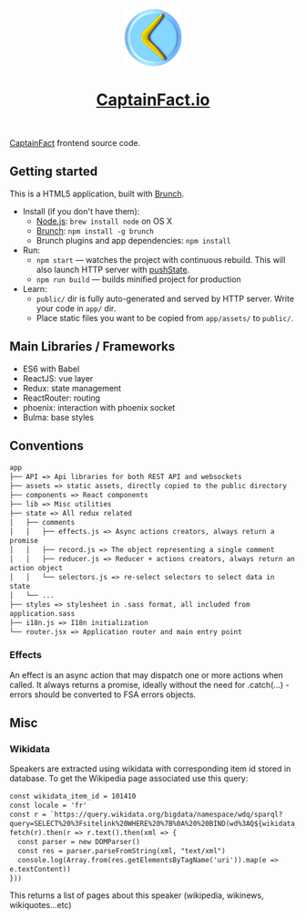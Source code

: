 <p align="center"><img src="app/assets/assets/img/logo.png" height="100"/></p>
<h1 align="center"><a href="https://captainfact.io">CaptainFact.io</a></h1>
<br/>

[CaptainFact](https://captainfact.io) frontend source code.

## Getting started

This is a HTML5 application, built with [Brunch](http://brunch.io).

* Install (if you don't have them):
    * [Node.js](http://nodejs.org): `brew install node` on OS X
    * [Brunch](http://brunch.io): `npm install -g brunch`
    * Brunch plugins and app dependencies: `npm install`
* Run:
    * `npm start` — watches the project with continuous rebuild. This will also launch HTTP server with [pushState](https://developer.mozilla.org/en-US/docs/Web/Guide/API/DOM/Manipulating_the_browser_history).
    * `npm run build` — builds minified project for production
* Learn:
    * `public/` dir is fully auto-generated and served by HTTP server.  Write your code in `app/` dir.
    * Place static files you want to be copied from `app/assets/` to `public/`.

## Main Libraries / Frameworks

- ES6 with Babel
- ReactJS: vue layer
- Redux: state management
- ReactRouter: routing
- phoenix: interaction with phoenix socket
- Bulma: base styles

## Conventions

```
app
├── API => Api libraries for both REST API and websockets
├── assets => static assets, directly copied to the public directory
├── components => React components
├── lib => Misc utilities
├── state => All redux related
│   ├── comments
│   │   ├── effects.js => Async actions creators, always return a promise
│   │   ├── record.js => The object representing a single comment
│   │   ├── reducer.js => Reducer + actions creators, always return an action object
│   │   └── selectors.js => re-select selectors to select data in state
│   └── ...
├── styles => stylesheet in .sass format, all included from application.sass
├── i18n.js => I18n initialization
└── router.jsx => Application router and main entry point
```

### Effects

An effect is an async action that may dispatch one or more actions when called. It always returns a
promise, ideally without the need for .catch(...) - errors should be converted to FSA errors objects.

## Misc

### Wikidata

Speakers are extracted using wikidata with corresponding item id stored in database. To get the
Wikipedia page associated use this query:

```
const wikidata_item_id = 101410
const locale = 'fr'
const r = `https://query.wikidata.org/bigdata/namespace/wdq/sparql?query=SELECT%20%3Fsitelink%20WHERE%20%7B%0A%20%20BIND(wd%3AQ${wikidata_item_id}%20AS%20%3Fperson)%0A%20%20%3Fsitelink%20schema%3Aabout%20%3Fperson%20.%20%3Fsitelink%20schema%3AinLanguage%20%22${locale}%22%0A%7D`
fetch(r).then(r => r.text().then(xml => {
  const parser = new DOMParser()
  const res = parser.parseFromString(xml, "text/xml")
  console.log(Array.from(res.getElementsByTagName('uri')).map(e => e.textContent))
}))
```

This returns a list of pages about this speaker (wikipedia, wikinews, wikiquotes...etc)

